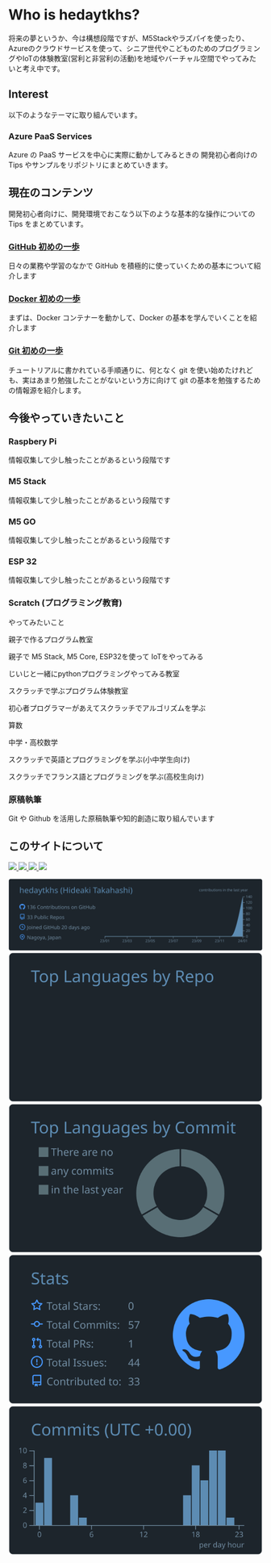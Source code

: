 # Who is hedaytkhs?
将来の夢というか、今は構想段階ですが、M5Stackやラズパイを使ったり、Azureのクラウドサービスを使って、シニア世代やこどものためのプログラミングやIoTの体験教室(営利と非営利の活動)を地域やバーチャル空間でやってみたいと考え中です。

## Interest
以下のようなテーマに取り組んでいます。

### Azure PaaS Services
Azure の PaaS サービスを中心に実際に動かしてみるときの 開発初心者向けの Tips やサンプルをリポジトリにまとめていきます。

## 現在のコンテンツ
開発初心者向けに、開発環境でおこなう以下のような基本的な操作についての Tips をまとめています。

### [GitHub 初めの一歩](https://github.com/hedaytkhs/GitHubGetStarted)
日々の業務や学習のなかで GitHub を積極的に使っていくための基本について紹介します

### [Docker 初めの一歩](https://github.com/hedaytkhs/DockerGetStarted)
まずは、Docker コンテナーを動かして、Docker の基本を学んでいくことを紹介します

### [Git 初めの一歩](https://github.com/hedaytkhs/GitGetStarted)
チュートリアルに書かれている手順通りに、何となく git を使い始めたけれども、実はあまり勉強したことがないという方に向けて git の基本を勉強するための情報源を紹介します。


## 今後やっていきたいこと

### Raspbery Pi
情報収集して少し触ったことがあるという段階です

### M5 Stack
情報収集して少し触ったことがあるという段階です

### M5 GO
情報収集して少し触ったことがあるという段階です

### ESP 32
情報収集して少し触ったことがあるという段階です

### Scratch (プログラミング教育)

やってみたいこと

親子で作るプログラム教室

親子で M5 Stack, M5 Core, ESP32を使って IoTをやってみる

じいじと一緒にpythonプログラミングやってみる教室

スクラッチで学ぶプログラム体験教室

初心者プログラマーがあえてスクラッチでアルゴリズムを学ぶ

算数

中学・高校数学

スクラッチで英語とプログラミングを学ぶ(小中学生向け)

スクラッチでフランス語とプログラミングを学ぶ(高校生向け)


### 原稿執筆
Git や Github を活用した原稿執筆や知的創造に取り組んでいます

## このサイトについて

 <p align="left">
  <a href="https://github.com/hedaytkhs">
    <img height="20" src="https://komarev.com/ghpvc/?username=hedaytkhs" />
  </a>
  <a href="https://github.com/hedaytkhs">
    <img height="20" src="https://img.shields.io/github/followers/hedaytkhs?label=follow&logo=github&style=flat" />
  </a>
  <a href="http://qiita.com/hedaytkhs">
    <img height="20" src="https://qiita-badge.apiapi.app/s/hedaytkhs/posts.svg" />
  </a>
  <a href="http://qiita.com/hedaytkhs">
    <img height="20" src="https://qiita-badge.apiapi.app/s/hedaytkhs/contributions.svg" />
  </a>
</p>

[![](https://raw.githubusercontent.com/hedaytkhs/github-profile-summary-cards/master/profile-summary-card-output/city_lights/0-profile-details.svg)](https://github.com/vn7n24fzkq/github-profile-summary-cards)
[![](https://raw.githubusercontent.com/hedaytkhs/github-profile-summary-cards/master/profile-summary-card-output/city_lights/1-repos-per-language.svg)](https://github.com/vn7n24fzkq/github-profile-summary-cards) [![](https://raw.githubusercontent.com/hedaytkhs/github-profile-summary-cards/master/profile-summary-card-output/city_lights/2-most-commit-language.svg)](https://github.com/vn7n24fzkq/github-profile-summary-cards)
[![](https://raw.githubusercontent.com/hedaytkhs/github-profile-summary-cards/master/profile-summary-card-output/city_lights/3-stats.svg)](https://github.com/vn7n24fzkq/github-profile-summary-cards) [![](https://raw.githubusercontent.com/hedaytkhs/github-profile-summary-cards/master/profile-summary-card-output/city_lights/4-productive-time.svg)](https://github.com/vn7n24fzkq/github-profile-summary-cards)
